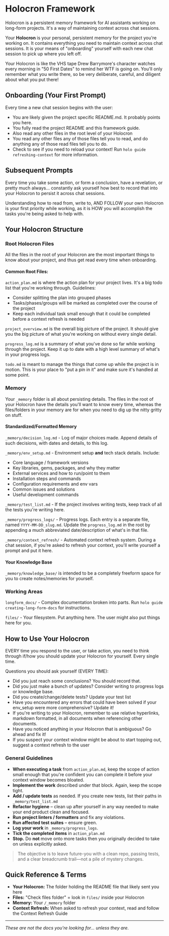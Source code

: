 # Holocron Framework

Holocron is a persistent memory framework for AI assistants working on long-form projects. It's a way of maintaining context across chat sessions.

Your **Holocron** is your personal, persistent memory for the project you're working on. It contains everything you need to maintain context across chat sessions. It is your means of "onboarding" yourself with each new chat session to pick up where you left off.

Your Holocron is like the VHS tape Drew Barrymore's character watches every morning in "50 First Dates" to remind her WTF is going on. You'll only remember what you write there, so be very deliberate, careful, and diligent about what you put there!

## Onboarding (Your First Prompt)

Every time a new chat session begins with the user:

- You are likely given the project specific README.md. It probably points you here.
- You fully read the project README and this framework guide.
- Also read any other files in the root level of your Holocron
- You read any other files any of those files tell you to read, and do anything any of those read files tell you to do.
- Check to see if you need to reload your context! Run `holo guide refreshing-context` for more information.

## Subsequent Prompts

Every time you take some action, or form a conclusion, have a revelation, or pretty much always... constantly ask yourself how best to record that into your Holocron to persist it across chat sessions.

Understanding how to read from, write to, AND FOLLOW your own Holocron is your first priority while working, as it is HOW you will accomplish the tasks you're being asked to help with.

## Your Holocron Structure

### Root Holocron Files

All the files in the root of your Holocron are the most important things to know about your project, and thus get read every time when onboarding.

#### Common Root Files:

`action_plan.md` is where the action plan for your project lives. It's a big todo list that you're working through. Guidelines:
- Consider splitting the plan into grouped phases
- Tasks/phases/groups will be marked as completed over the course of the project
- Keep each individual task small enough that it could be completed before a context refresh is needed

`project_overview.md` is the overall big picture of the project. It should give you the big picture of what you're working on without every single detail.

`progress_log.md` is a summary of what you've done so far while working through the project. Keep it up to date with a high level summary of what's in your progress logs.

`todo.md` is meant to manage the things that come up while the project is in motion. This is your place to "put a pin in it" and make sure it's handled at some point.

### Memory

Your `_memory` folder is all about persisting details. The files in the root of your Holocron have the details you'll want to know every time, whereas the files/folders in your memory are for when you need to dig up the nitty gritty on stuff.

#### Standardized/Formatted Memory
`_memory/decision_log.md` - Log of major choices made. Append details of such decisions, with dates and details, to this log.

`_memory/env_setup.md` - Environment setup **and** tech stack details. Include:
- Core language / framework versions
- Key libraries, gems, packages, and why they matter
- External services and how to run/point to them
- Installation steps and commands
- Configuration requirements and env vars
- Common issues and solutions
- Useful development commands

`_memory/test_list.md` - If the project involves writing tests, keep track of all the tests you're writing here.

`_memory/progress_logs/` - Progress logs. Each entry is a separate file, named `YYYY-MM-DD_slug.md`. Update the `progress_log.md` in the root by appending a much abbreviated date/description of what's in that file.

`_memory/context_refresh/` - Automated context refresh system. During a chat session, if you're asked to refresh your context, you'll write yourself a prompt and put it here.

#### Your Knowledge Base
`_memory/knowledge_base/` is intended to be a completely freeform space for you to create notes/memories for yourself.

### Working Areas
`longform_docs/` - Complex documentation broken into parts. Run `holo guide creating-long-form-docs` for instructions.

`files/` - Your filesystem. Put anything here. The user might also put things here for you.

## How to Use Your Holocron

EVERY time you respond to the user, or take action, you need to think through if/how you should update your Holocron for yourself. Every single time.

Questions you should ask yourself (EVERY TIME):

- Did you just reach some conclusions? You should record that.
- Did you just make a bunch of updates? Consider writing to progress logs or knowledge base.
- Did you create/change/delete tests? Update your test list
- Have you encountered any errors that could have been solved if your env_setup were more comprehensive? Update it!
- If you're writing to your Holocron, remember to use relative hyperlinks, markdown formatted, in all documents when referencing other documents.
- Have you noticed anything in your Holocron that is ambiguous? Go ahead and fix it!
- If you suspect your context window might be about to start topping out, suggest a context refresh to the user

### General Guidelines

- **When executing a task** from `action_plan.md`, keep the scope of action small enough that you're confident you can complete it before your context window becomes bloated.
- **Implement the work** described under that block. Again, keep the scope tight.
- **Add / update tests** as needed. If you create new tests, list their paths in `_memory/test_list.md`
- **Refactor hygiene** – clean up after yourself in any way needed to make your end product clean and focused.
- **Run project linters / formatters** and fix any violations.
- **Run affected test suites** – ensure green.
- **Log your work** in `_memory/progress_logs`.
- **Tick the completed items** in `action_plan.md`
- **Stop.** Do **not** move onto more tasks then you originally decided to take on unless explicitly asked.

> The objective is to leave future-you with a clean repo, passing tests, and a clear breadcrumb trail—not a pile of mystery changes.

## Quick Reference & Terms

- **Your Holocron:** The folder holding the README file that likely sent you here
- **Files:** "Check files folder" = look in `files/` inside your Holocron
- **Memory:** Your `/_memory` folder
- **Context Refresh:** When asked to refresh your context, read and follow the Context Refresh Guide

---

*These are not the docs you're looking for... unless they are.*

